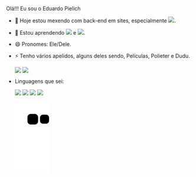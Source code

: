 Olá!!! Eu sou o Eduardo Pielich
- 🔭 Hoje estou mexendo com back-end em sites, especialmente <img height= 15cm src='https://upload.wikimedia.org/wikipedia/commons/thumb/2/27/PHP-logo.svg/2560px-PHP-logo.svg.png'>.

- 🌱 Estou aprendendo <img height= 15cm src='https://upload.wikimedia.org/wikipedia/commons/thumb/2/27/PHP-logo.svg/2560px-PHP-logo.svg.png'> e <img height= 15cm src='https://logodownload.org/wp-content/uploads/2022/04/javascript-logo-1.png'>.

- 😄 Pronomes: Ele/Dele.

- ⚡ Tenho vários apelidos, alguns deles sendo, Películas, Polieter e Dudu. 

  <img align="center" height="150vh" src='https://github-readme-stats.vercel.app/api?username=Poliester2005&show_icons=true&theme=gotham'>
  <img align="center" height="150vh" src='https://github-readme-stats.vercel.app/api/top-langs/?username=Poliester2005&show_icons=true&theme=gotham&langs_count=3&layout=compact'>

- Linguagens que sei:

  <img height="80vh" src="https://cdn.jsdelivr.net/gh/devicons/devicon/icons/html5/html5-plain-wordmark.svg" />
  <img height="80vh" src="https://cdn.jsdelivr.net/gh/devicons/devicon/icons/css3/css3-plain-wordmark.svg" />
  <img height="80vh" src="https://cdn.jsdelivr.net/gh/devicons/devicon/icons/php/php-plain.svg"/>
  <img height="80vh" src="https://cdn.jsdelivr.net/gh/devicons/devicon/icons/javascript/javascript-plain.svg" />
  
    ![Snake animation](https://github.com/poliester2005/poliester2005/blob/output/github-contribution-grid-snake.svg)
